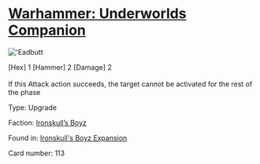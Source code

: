 # [Warhammer: Underworlds Companion](https://guidokessels.github.io/wh-underworlds)

  

![’Eadbutt](https://warhammerunderworlds.com/wp-content/uploads/sites/6/2017/12/113_ENG-’Eadbutt.png)

<div class="whu-weapon">[Hex] 1 [Hammer] 2 [Damage] 2</div><br /> If this Attack action succeeds, the target cannot be activated for the rest of the phase

Type: Upgrade

Faction: [Ironskull’s Boyz](https://guidokessels.github.io/wh-underworlds/factions/ironskulls-boyz)

Found in: [Ironskull's Boyz Expansion](https://guidokessels.github.io/wh-underworlds/locations/ironskulls-boyz-expansion)

Card number: 113
